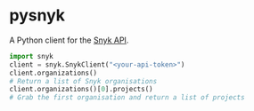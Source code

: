 # pysnyk

A Python client for the [Snyk API](https://snyk.docs.apiary.io/#).

```python
import snyk
client = snyk.SnykClient("<your-api-token>")
client.organizations()
# Return a list of Snyk organisations
client.organizations()[0].projects()
# Grab the first organisation and return a list of projects
```

